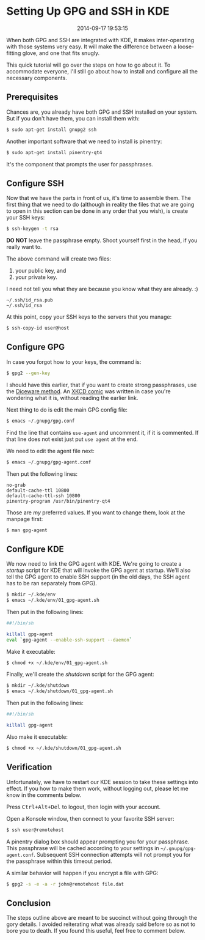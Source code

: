 Setting Up GPG and SSH in KDE
======================================================================

<center>2014-09-17 19:53:15</center>

When both GPG and SSH are integrated with KDE, it makes
inter-operating with those systems very easy. It will make the
difference between a loose-fitting glove, and one that fits snugly.

This quick tutorial will go over the steps on how to go about it. To
accommodate everyone, I'll still go about how to install and configure
all the necessary components.

## Prerequisites

Chances are, you already have both GPG and SSH installed on your
system. But if you don't have them, you can install them with:

```bash
$ sudo apt-get install gnupg2 ssh
```

Another important software that we need to install is pinentry:

```bash
$ sudo apt-get install pinentry-qt4
```

It's the component that prompts the user for passphrases.


## Configure SSH

Now that we have the parts in front of us, it's time to assemble
them. The first thing that we need to do (although in reality the
files that we are going to open in this section can be done in any
order that you wish), is create your SSH keys:

```bash
$ ssh-keygen -t rsa
```

**DO NOT** leave the passphrase empty. Shoot yourself first in the
head, if you really want to.

The above command will create two files:

1. your public key, and
2. your private key.

I need not tell you what they are because you know
what they are already. :)

```
~/.ssh/id_rsa.pub
~/.ssh/id_rsa
```

At this point, copy your SSH keys to the servers that you manage:

```bash
$ ssh-copy-id user@host
```


## Configure GPG

In case you forgot how to your keys, the command is:

```bash
$ gpg2 --gen-key
```

I should have this earlier, that if you want to create strong
passphrases, use the
[Diceware method](http://world.std.com/~reinhold/diceware.html). An
[XKCD comic](https://xkcd.com/936/) was written in case you're
wondering what it is, without reading the earlier link.

Next thing to do is edit the main GPG config file:

```bash
$ emacs ~/.gnupg/gpg.conf
```

Find the line that contains `use-agent` and uncomment it, if it is
commented. If that line does not exist just put `use agent` at the
end.

We need to edit the agent file next:

```bash
$ emacs ~/.gnupg/gpg-agent.conf
```

Then put the following lines:

```
no-grab
default-cache-ttl 10800
default-cache-ttl-ssh 10800
pinentry-program /usr/bin/pinentry-qt4
```

Those are _my_ preferred values. If you want to change them, look at
the manpage first:

```bash
$ man gpg-agent
```


## Configure KDE

We now need to link the GPG agent with KDE. We're going to create a
_startup_ script for KDE that will invoke the GPG agent at
startup. We'll also tell the GPG agent to enable SSH support (in the
old days, the SSH agent has to be ran separately from GPG).

```bash
$ mkdir ~/.kde/env
$ emacs ~/.kde/env/01_gpg-agent.sh
```

Then put in the following lines:

```bash
##!/bin/sh

killall gpg-agent
eval `gpg-agent --enable-ssh-support --daemon`
```

Make it executable:

```bash
$ chmod +x ~/.kde/env/01_gpg-agent.sh
```

Finally, we'll create the _shutdown_ script for the GPG agent:

```bash
$ mkdir ~/.kde/shutdown
$ emacs ~/.kde/shutdown/01_gpg-agent.sh
```

Then put in the following lines:

```bash
##!/bin/sh

killall gpg-agent
```

Also make it executable:

```bash
$ chmod +x ~/.kde/shutdown/01_gpg-agent.sh
```


## Verification

Unfortunately, we have to restart our KDE session to take these
settings into effect. If you how to make them work, without logging
out, please let me know in the comments below.

Press <kbd>Ctrl+Alt+Del</kbd> to logout, then login with your account.

Open a Konsole window, then connect to your favorite SSH server:

```bash
$ ssh user@remotehost
```

A pinentry dialog box should appear prompting you for your
passphrase. This passphrase will be cached according to your settings
in `~/.gnupg/gpg-agent.conf`. Subsequent SSH connection attempts will
not prompt you for the passphrase within this timeout period.

A similar behavior will happen if you encrypt a file with GPG:

```bash
$ gpg2 -s -e -a -r john@remotehost file.dat
```

## Conclusion

The steps outline above are meant to be succinct without going through
the gory details. I avoided reiterating what was already said before
so as not to bore you to death. If you found this useful, feel free to
comment below.

